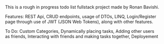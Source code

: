 This is a rough in progress todo list fullstack project made by Ronan Bavishi.

Features: 
REST Api, CRUD endpoints, usage of DTOs, LINQ, Login/Register page through use of JWT (JSON Web Tokens), along with other features.

To Do:
Custom Categories,
Dynamically placing tasks,
Adding other users as friends,
Interacting with friends and making tasks together,
Deployement
